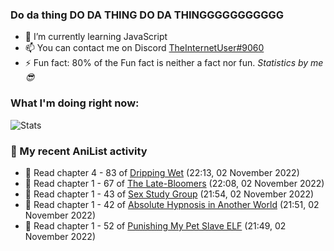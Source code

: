 ### Do da thing DO DA THING DO DA THINGGGGGGGGGGG

<!-- **TheInternetUser0/TheInternetUser0** is a ✨ _special_ ✨ repository because its `README.md` (this file) appears on your GitHub profile. -->


- 🌱 I’m currently learning JavaScript
- 📫 You can contact me on Discord [TheInternetUser#9060](https://discord.com/users/534117072796385300)
- ⚡ Fun fact: 80% of the Fun fact is neither a fact nor fun. _Statistics by me 😎_

### What I'm doing right now:
![Stats](https://discord.c99.nl/widget/theme-3/534117072796385300.png)

### 🌸 My recent AniList activity

<!-- ANILIST_ACTIVITY:start -->

-   📖 Read chapter 4 - 83 of [Dripping Wet](https://anilist.co/manga/133057) (22:13, 02 November 2022)
-   📖 Read chapter 1 - 67 of [The Late-Bloomers](https://anilist.co/manga/143608) (22:08, 02 November 2022)
-   📖 Read chapter 1 - 43 of [Sex Study Group](https://anilist.co/manga/145493) (21:54, 02 November 2022)
-   📖 Read chapter 1 - 42 of [Absolute Hypnosis in Another World](https://anilist.co/manga/145575) (21:51, 02 November 2022)
-   📖 Read chapter 1 - 52 of [Punishing My Pet Slave ELF](https://anilist.co/manga/143102) (21:49, 02 November 2022)

<!-- ANILIST_ACTIVITY:end -->
